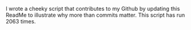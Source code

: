 I wrote a cheeky script that contributes to my Github by updating this ReadMe to illustrate why more than commits matter. This script has run 2063 times.